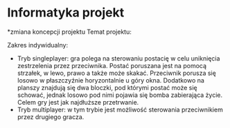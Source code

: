 # Informatyka projekt
*zmiana koncepcji projektu
Temat projektu: 

Zakres indywidualny: 
- Tryb singleplayer: gra polega na sterowaniu postacię w celu uniknięcia zestrzelenia przez przeciwnika. Postać poruszana jest na pomocą strzałek, w lewo, prawo a także może skakać. Przeciwnik porusza się losowo w płaszczyźnie horyzontalnie u góry okna. Dodatkowo na planszy znajdują się dwa bloczki, pod którymi postać może się schować, jednak losowo pod nimi pojawia się bomba zabierająca życie. Celem gry jest jak najdłuższe przetrwanie.
- Tryb multiplayer: w tym trybie jest możliwość sterowania przeciwnikiem przez drugiego gracza.

